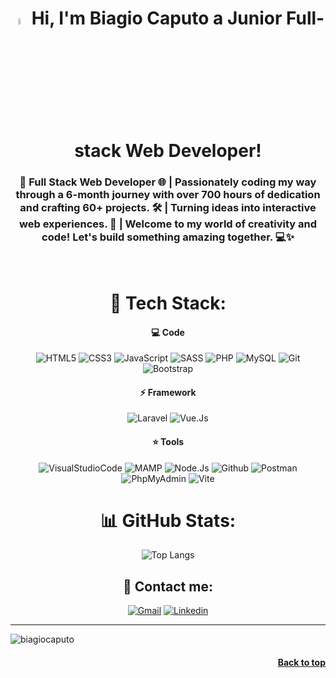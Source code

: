 <div align='center' id="readme-top">
    
<h1>
    <img src="https://user-images.githubusercontent.com/1303154/88677602-1635ba80-d120-11ea-84d8-d263ba5fc3c0.gif" width="5%">
    Hi, I'm Biagio Caputo a Junior Full-stack Web Developer!
</h1>
<h3>
    🚀 Full Stack Web Developer 🌐 | Passionately coding my way through a 6-month journey with over 700 hours of dedication and crafting 60+ projects. 🛠️ | Turning ideas into interactive web experiences. 🎨 | Welcome to my world of creativity and code! Let's build something amazing together. 💻✨
</h3>
</br>


# 🔮 Tech Stack:

#### 💻 Code
![HTML5](https://img.shields.io/badge/HTML5-E34F26.svg?style=for-the-badge&labelColor=black&logo=HTML5&logoColor=E34F26)
![CSS3](https://img.shields.io/badge/CSS3-1572B6.svg?style=for-the-badge&labelColor=black&logo=CSS3&logoColor=1572B6)
![JavaScript](https://img.shields.io/badge/javascript-%23323330.svg?style=for-the-badge&labelColor=black&logo=javascript&logoColor=%23F7DF1E)
![SASS](https://img.shields.io/badge/Sass-CC6699.svg?style=for-the-badge&labelColor=black&logo=Sass&logoColor=CC6699)
![PHP](https://img.shields.io/badge/PHP-777BB4.svg?style=for-the-badge&labelColor=black&logo=PHP&logoColor=777BB4)
![MySQL](https://img.shields.io/badge/MySQL-4479A1.svg?style=for-the-badge&labelColor=black&logo=MySQL&logoColor=4479A1)
![Git](https://img.shields.io/badge/Git-F05032.svg?style=for-the-badge&labelColor=black&logo=Git&logoColor=F05032)
![Bootstrap](https://img.shields.io/badge/Bootstrap-7952B3.svg?style=for-the-badge&labelColor=black&logo=Bootstrap&logoColor=7952B3)

#### ⚡ Framework
![Laravel](https://img.shields.io/badge/Laravel-FF2D20.svg?style=for-the-badge&labelColor=black&logo=Laravel&logoColor=FF2D20)
![Vue.Js](https://img.shields.io/badge/Vue.js-4FC08D.svg?style=for-the-badge&labelColor=black&logo=vuedotjs&logoColor=4FC08D)

#### ⭐ Tools
![VisualStudioCode](https://img.shields.io/badge/Visual%20Studio%20Code-007ACC.svg?style=for-the-badge&labelColor=black&logo=Visual-Studio-Code&logoColor=007ACC)
![MAMP](https://img.shields.io/badge/MAMP-02749C.svg?style=for-the-badge&labelColor=black&logo=MAMP&logoColor=02749C)
![Node.Js](https://img.shields.io/badge/Node.js-339933.svg?style=for-the-badge&labelColor=black&logo=nodedotjs&logoColor=339933)
![Github](https://img.shields.io/badge/GitHub-181717.svg?style=for-the-badge&labelColor=black&logo=GitHub&logoColor=181717)
![Postman](https://img.shields.io/badge/Postman-FF6C37.svg?style=for-the-badge&labelColor=black&logo=Postman&logoColor=FF6C37)
![PhpMyAdmin](https://img.shields.io/badge/phpMyAdmin-6C78AF.svg?style=for-the-badge&labelColor=black&logo=phpMyAdmin&logoColor=6C78AF)
![Vite](https://img.shields.io/badge/Vite-646CFF.svg?style=for-the-badge&labelColor=black&logo=Vite&logoColor=646CFF)
</br>

# 📊 GitHub Stats:
![Top Langs](https://github-readme-stats.vercel.app/api/top-langs/?username=BiagioCaputo&layout=compact&theme=react&langs_count=6)
</br>

## 📧 Contact me:
[![Gmail](https://img.shields.io/badge/Gmail-EA4335.svg?style=plastic&logo=Gmail&logoColor=white)](mailto:bia.caputo98@gmail.com)
[![Linkedin](https://img.shields.io/badge/LinkedIn-0A66C2.svg?style=plastic&logo=LinkedIn&logoColor=white)](https://www.linkedin.com/in/biagio-caputo-92570a303/)
</br>
</div>

---
<p align="left"> <img src="https://komarev.com/ghpvc/?username=biagiocaputo&label=Profile%20views&color=0e75b6&style=flat" alt="biagiocaputo" /> </p>
<h4 align="right"><a href="#readme-top">Back to top</a></h4>

